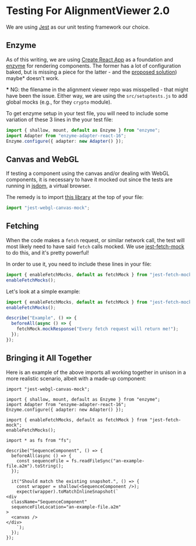 # Testing For AlignmentViewer 2.0

We are using [Jest](https://facebook.github.io/jest) as our unit testing framework our choice.

## Enzyme

As of this writing, we are using [Create React App](https://create-react-app.dev/) as a foundation and [enzyme](https://airbnb.io/enzyme/) for rendering components. The former has a lot of configuration baked, but is missing a piece for the latter - and the [proposed solution](https://create-react-app.dev/docs/running-tests/#srcsetuptestsjs)) maybe\* doesn't work.

**\*** NG: the filename in the alignment viewer repo was misspelled - that might have been the issue. Either way, we are using the `src/setuptests.js` to add global mocks (e.g., for they `crypto` module).

To get enzyme setup in your test file, you will need to include some variation of these 3 lines in the your test file:

```ts
import { shallow, mount, default as Enzyme } from "enzyme";
import Adapter from "enzyme-adapter-react-16";
Enzyme.configure({ adapter: new Adapter() });
```

## Canvas and WebGL

If testing a component using the canvas and/or dealing with WebGL components, it is necessary to have it mocked out since the tests are running in [jsdom](https://github.com/jsdom/jsdom), a virtual browser.

The remedy is to import [this library](https://www.npmjs.com/package/jest-webgl-canvas-mock) at the top of your file:

```ts
import "jest-webgl-canvas-mock";
```

## Fetching

When the code makes a `fetch` request, or similar network call, the test will most likely need to have said `fetch` calls mocked. We use [jest-fetch-mock](https://www.npmjs.com/package/jest-fetch-mock) to do this, and it's pretty powerful!

In order to use it, you need to include these lines in your file:

```ts
import { enableFetchMocks, default as fetchMock } from "jest-fetch-mock";
enableFetchMocks();
```

Let's look at a simple example:

```ts
import { enableFetchMocks, default as fetchMock } from "jest-fetch-mock";
enableFetchMocks();

describe("Example", () => {
  beforeAll(async () => {
    fetchMock.mockResponse("Every fetch request will return me!");
  });
});
```

## Bringing it All Together

Here is an example of the above imports all working together in unison in a more realistic scenario, albeit with a made-up component:

```tsx
import "jest-webgl-canvas-mock";

import { shallow, mount, default as Enzyme } from "enzyme";
import Adapter from "enzyme-adapter-react-16";
Enzyme.configure({ adapter: new Adapter() });

import { enableFetchMocks, default as fetchMock } from "jest-fetch-mock";
enableFetchMocks();

import * as fs from "fs";

describe("SequenceComponent", () => {
  beforeAll(async () => {
    const sequenceFile = fs.readFileSync("an-example-file.a2m").toString();
  });

  it("Should match the existing snapshot.", () => {
    const wrapper = shallow(<SequenceComponent />);
    expect(wrapper).toMatchInlineSnapshot(`
<div
  className="SequenceComponent"
  sequenceFileLocation="an-example-file.a2m"
>
  <canvas />
</div>
    `);
  });
});
```
